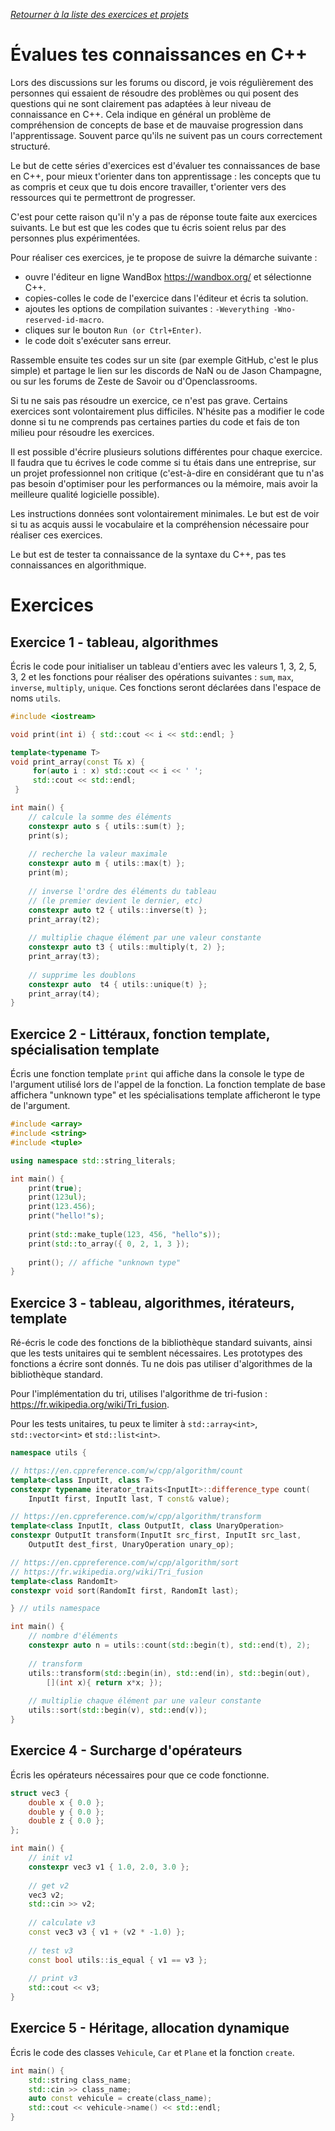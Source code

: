 *[Retourner à la liste des exercices et projets](README.md)*

# Évalues tes connaissances en C++

Lors des discussions sur les forums ou discord, je vois régulièrement des personnes qui essaient de résoudre des problèmes
ou qui posent des questions qui ne sont clairement pas adaptées à leur niveau de connaissance en C++. Cela indique en général
un problème de compréhension de concepts de base et de mauvaise progression dans l'apprentissage. Souvent parce
qu'ils ne suivent pas un cours correctement structuré.

Le but de cette séries d'exercices est d'évaluer tes connaissances de base en C++, pour mieux t'orienter dans ton apprentissage :
les concepts que tu as compris et ceux que tu dois encore travailler, t'orienter vers des ressources qui te permettront de
progresser.

C'est pour cette raison qu'il n'y a pas de réponse toute faite aux exercices suivants. Le but est que les codes que tu écris
soient relus par des personnes plus expérimentées.

Pour réaliser ces exercices, je te propose de suivre la démarche suivante :

- ouvre l'éditeur en ligne WandBox https://wandbox.org/ et sélectionne C++.
- copies-colles le code de l'exercice dans l'éditeur et écris ta solution.
- ajoutes les options de compilation suivantes : `-Weverything -Wno-reserved-id-macro`.
- cliques sur le bouton `Run (or Ctrl+Enter)`.
- le code doit s'exécuter sans erreur.

Rassemble ensuite tes codes sur un site (par exemple GitHub, c'est le plus simple) et partage le lien sur les discords de NaN ou 
de Jason Champagne, ou sur les forums de Zeste de Savoir ou d'Openclassrooms.

Si tu ne sais pas résoudre un exercice, ce n'est pas grave. Certains exercices sont volontairement plus difficiles.
N'hésite pas a modifier le code donne si tu ne comprends pas certaines parties du code et fais de ton milieu pour
résoudre les exercices.

Il est possible d'écrire plusieurs solutions différentes pour chaque exercice. Il faudra que tu écrives le code
comme si tu étais dans une entreprise, sur un projet professionnel non critique (c'est-à-dire en considérant que tu n'as pas
besoin d'optimiser pour les performances ou la mémoire, mais avoir la meilleure qualité logicielle possible).

Les instructions données sont volontairement minimales. Le but est de voir si tu as acquis aussi le vocabulaire et la compréhension
nécessaire pour réaliser ces exercices.

Le but est de tester ta connaissance de la syntaxe du C++, pas tes connaissances en algorithmique.

# Exercices

## Exercice 1 - tableau, algorithmes

Écris le code pour initialiser un tableau d'entiers avec les valeurs 1, 3, 2, 5, 3, 2 et les fonctions pour réaliser des opérations suivantes :
`sum`, `max`, `inverse`, `multiply`, `unique`. Ces fonctions seront déclarées dans l'espace de noms `utils`.

```cpp
#include <iostream>

void print(int i) { std::cout << i << std::endl; }

template<typename T>
void print_array(const T& x) { 
     for(auto i : x) std::cout << i << ' '; 
     std::cout << std::endl; 
 }

int main() {
    // calcule la somme des éléments
    constexpr auto s { utils::sum(t) };
    print(s);
    
    // recherche la valeur maximale
    constexpr auto m { utils::max(t) };
    print(m);
    
    // inverse l'ordre des éléments du tableau 
    // (le premier devient le dernier, etc)
    constexpr auto t2 { utils::inverse(t) };
    print_array(t2);
    
    // multiplie chaque élément par une valeur constante
    constexpr auto t3 { utils::multiply(t, 2) };
    print_array(t3);
    
    // supprime les doublons
    constexpr auto  t4 { utils::unique(t) };
    print_array(t4);
}
```

## Exercice 2 - Littéraux, fonction template, spécialisation template

Écris une fonction template `print` qui affiche dans la console le type de l'argument utilisé lors de l'appel de la fonction.
La fonction template de base affichera "unknown type" et les spécialisations template afficheront le type de l'argument.

```cpp
#include <array>
#include <string>
#include <tuple>

using namespace std::string_literals;

int main() {
    print(true);
    print(123ul);
    print(123.456);
    print("hello!"s);
    
    print(std::make_tuple(123, 456, "hello"s));
    print(std::to_array({ 0, 2, 1, 3 });
    
    print(); // affiche "unknown type"
}
```

## Exercice 3 - tableau, algorithmes, itérateurs, template

Ré-écris le code des fonctions de la bibliothèque standard suivants, ainsi que les tests unitaires qui te semblent nécessaires.
Les prototypes des fonctions a écrire sont donnés. Tu ne dois pas utiliser d'algorithmes de la bibliothèque standard.

Pour l'implémentation du tri, utilises l'algorithme de tri-fusion : https://fr.wikipedia.org/wiki/Tri_fusion.

Pour les tests unitaires, tu peux te limiter à `std::array<int>`, `std::vector<int>` et `std::list<int>`.

```cpp
namespace utils {

// https://en.cppreference.com/w/cpp/algorithm/count
template<class InputIt, class T>
constexpr typename iterator_traits<InputIt>::difference_type count(
    InputIt first, InputIt last, T const& value);

// https://en.cppreference.com/w/cpp/algorithm/transform
template<class InputIt, class OutputIt, class UnaryOperation>
constexpr OutputIt transform(InputIt src_first, InputIt src_last, 
    OutputIt dest_first, UnaryOperation unary_op);

// https://en.cppreference.com/w/cpp/algorithm/sort
// https://fr.wikipedia.org/wiki/Tri_fusion
template<class RandomIt>
constexpr void sort(RandomIt first, RandomIt last);

} // utils namespace

int main() {
    // nombre d'éléments
    constexpr auto n = utils::count(std::begin(t), std::end(t), 2);
    
    // transform
    utils::transform(std::begin(in), std::end(in), std::begin(out),
        [](int x){ return x*x; });
    
    // multiplie chaque élément par une valeur constante
    utils::sort(std::begin(v), std::end(v));
}
```

## Exercice 4 - Surcharge d'opérateurs

Écris les opérateurs nécessaires pour que ce code fonctionne.

```cpp
struct vec3 {
    double x { 0.0 };
    double y { 0.0 };
    double z { 0.0 };
};

int main() {
    // init v1
    constexpr vec3 v1 { 1.0, 2.0, 3.0 };
    
    // get v2
    vec3 v2;
    std::cin >> v2;
    
    // calculate v3
    const vec3 v3 { v1 + (v2 * -1.0) };
    
    // test v3
    const bool utils::is_equal { v1 == v3 };
    
    // print v3
    std::cout << v3;
}
```

## Exercice 5 - Héritage, allocation dynamique

Écris le code des classes `Vehicule`, `Car` et `Plane` et la fonction `create`.

```cpp
int main() {
    std::string class_name;
    std::cin >> class_name;
    auto const vehicule = create(class_name);
    std::cout << vehicule->name() << std::endl;
}
```
